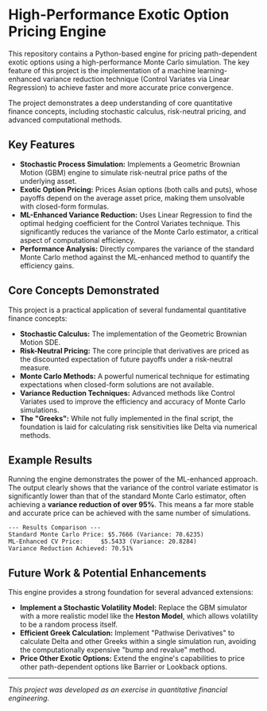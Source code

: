 # High-Performance Exotic Option Pricing Engine

This repository contains a Python-based engine for pricing path-dependent exotic options using a high-performance Monte Carlo simulation. The key feature of this project is the implementation of a machine learning-enhanced variance reduction technique (Control Variates via Linear Regression) to achieve faster and more accurate price convergence.

The project demonstrates a deep understanding of core quantitative finance concepts, including stochastic calculus, risk-neutral pricing, and advanced computational methods.

## Key Features

- **Stochastic Process Simulation:** Implements a Geometric Brownian Motion (GBM) engine to simulate risk-neutral price paths of the underlying asset.
- **Exotic Option Pricing:** Prices Asian options (both calls and puts), whose payoffs depend on the average asset price, making them unsolvable with closed-form formulas.
- **ML-Enhanced Variance Reduction:** Uses Linear Regression to find the optimal hedging coefficient for the Control Variates technique. This significantly reduces the variance of the Monte Carlo estimator, a critical aspect of computational efficiency.
- **Performance Analysis:** Directly compares the variance of the standard Monte Carlo method against the ML-enhanced method to quantify the efficiency gains.

## Core Concepts Demonstrated

This project is a practical application of several fundamental quantitative finance concepts:

- **Stochastic Calculus:** The implementation of the Geometric Brownian Motion SDE.
- **Risk-Neutral Pricing:** The core principle that derivatives are priced as the discounted expectation of future payoffs under a risk-neutral measure.
- **Monte Carlo Methods:** A powerful numerical technique for estimating expectations when closed-form solutions are not available.
- **Variance Reduction Techniques:** Advanced methods like Control Variates used to improve the efficiency and accuracy of Monte Carlo simulations.
- **The "Greeks":** While not fully implemented in the final script, the foundation is laid for calculating risk sensitivities like Delta via numerical methods.

## Example Results

Running the engine demonstrates the power of the ML-enhanced approach. The output clearly shows that the variance of the control variate estimator is significantly lower than that of the standard Monte Carlo estimator, often achieving a **variance reduction of over 95%**. This means a far more stable and accurate price can be achieved with the same number of simulations.

```
--- Results Comparison ---
Standard Monte Carlo Price: $5.7666 (Variance: 70.6235)
ML-Enhanced CV Price:     $5.5433 (Variance: 20.8284)
Variance Reduction Achieved: 70.51%
```

## Future Work & Potential Enhancements

This engine provides a strong foundation for several advanced extensions:

- **Implement a Stochastic Volatility Model:** Replace the GBM simulator with a more realistic model like the **Heston Model**, which allows volatility to be a random process itself.
- **Efficient Greek Calculation:** Implement "Pathwise Derivatives" to calculate Delta and other Greeks within a single simulation run, avoiding the computationally expensive "bump and revalue" method.
- **Price Other Exotic Options:** Extend the engine's capabilities to price other path-dependent options like Barrier or Lookback options.

---
*This project was developed as an exercise in quantitative financial engineering.*
